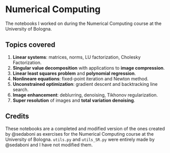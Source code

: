 # Numerical Computing
The notebooks I worked on during the Numerical Computing course at the University of Bologna.

## Topics covered
1. **Linear systems**: matrices, norms, LU factorization, Cholesky Factorization.
2. **Singular value decomposition** with applications to **image compression**.
3. **Linear least squares problem** and **polynomial regression**.
4. **Nonlineare equations**: fixed-point iteration and Newton method.
5. **Unconstrained optimization**: gradient descent and backtracking line search.
6. **Image enhancement**: deblurring, denoising, Tikhonov regularization.
7. **Super resolution** of images and **total variation denoising**.

## Credits
These notebooks are a completed and modified version of the ones created by @sedaboni as exercises for the Numerical Computing course at the University of Bologna. 
`utils.py` and `utils_SR.py` were entirely made by @sedaboni and I have not modified them.